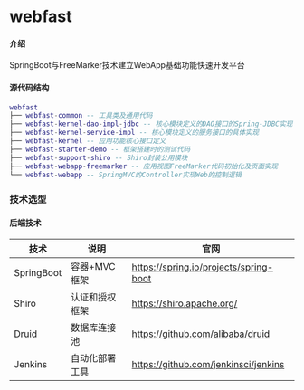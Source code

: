 # webfast

#### 介绍
SpringBoot与FreeMarker技术建立WebApp基础功能快速开发平台

#### 源代码结构

``` lua
webfast
├── webfast-common -- 工具类及通用代码
├── webfast-kernel-dao-impl-jdbc -- 核心模块定义的DAO接口的Spring-JDBC实现
├── webfast-kernel-service-impl -- 核心模块定义的服务接口的具体实现
├── webfast-kernel -- 应用功能核心接口定义
├── webfast-starter-demo -- 框架搭建时的测试代码
├── webfast-support-shiro -- Shiro封装公用模块
├── webfast-webapp-freemarker -- 应用视图FreeMarker代码初始化及页面实现
└── webfast-webapp -- SpringMVC的Controller实现Web的控制逻辑
```

### 技术选型

#### 后端技术

| 技术                 | 说明                | 官网                                                 |
| -------------------- | ------------------- | ---------------------------------------------------- |
| SpringBoot           | 容器+MVC框架        | https://spring.io/projects/spring-boot               |
| Shiro                | 认证和授权框架      | https://shiro.apache.org/                             |
| Druid                | 数据库连接池        | https://github.com/alibaba/druid                     |
| Jenkins              | 自动化部署工具      | https://github.com/jenkinsci/jenkins                 |

